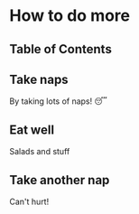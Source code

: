 # How to do more

## Table of Contents

## Take naps

By taking lots of naps! 😴

## Eat well

Salads and stuff

## Take another nap

Can't hurt!
